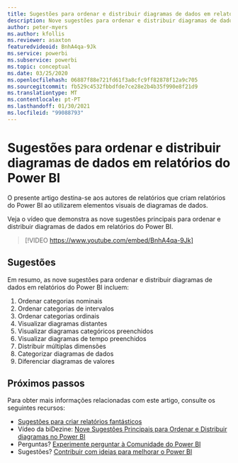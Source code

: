 ```yaml
---
title: Sugestões para ordenar e distribuir diagramas de dados em relatórios do Power BI
description: Nove sugestões para ordenar e distribuir diagramas de dados nos elementos visuais de relatórios do Power BI, no Power BI Desktop ou no serviço Power BI.
author: peter-myers
ms.author: kfollis
ms.reviewer: asaxton
featuredvideoid: BnhA4qa-9Jk
ms.service: powerbi
ms.subservice: powerbi
ms.topic: conceptual
ms.date: 03/25/2020
ms.openlocfilehash: 06887f88e721fd61f3a8cfc9ff82878f12a9c705
ms.sourcegitcommit: fb529c4532fbbdfde7ce28e2b4b35f990e8f21d9
ms.translationtype: MT
ms.contentlocale: pt-PT
ms.lasthandoff: 01/30/2021
ms.locfileid: "99088793"
---
```

# <a name="tips-to-sort-and-distribute-data-plots-in-power-bi-reports"></a>Sugestões para ordenar e distribuir diagramas de dados em relatórios do Power BI

O presente artigo destina-se aos autores de relatórios que criam relatórios do Power BI ao utilizarem elementos visuais de diagramas de dados.

Veja o vídeo que demonstra as nove sugestões principais para ordenar e distribuir diagramas de dados em relatórios do Power BI.

> [!VIDEO https://www.youtube.com/embed/BnhA4qa-9Jk]

## <a name="tips"></a>Sugestões

Em resumo, as nove sugestões para ordenar e distribuir diagramas de dados em relatórios do Power BI incluem:

1. Ordenar categorias nominais
1. Ordenar categorias de intervalos
1. Ordenar categorias ordinais
1. Visualizar diagramas distantes
1. Visualizar diagramas categóricos preenchidos
1. Visualizar diagramas de tempo preenchidos
1. Distribuir múltiplas dimensões
1. Categorizar diagramas de dados
1. Diferenciar diagramas de valores

## <a name="next-steps"></a>Próximos passos

Para obter mais informações relacionadas com este artigo, consulte os seguintes recursos:

- [Sugestões para criar relatórios fantásticos](../create-reports/desktop-tips-and-tricks-for-creating-reports.md)
- Vídeo da biDezine: [Nove Sugestões Principais para Ordenar e Distribuir diagramas no Power BI](https://www.youtube.com/watch?v=BnhA4qa-9Jk)
- Perguntas? [Experimente perguntar à Comunidade do Power BI](https://community.powerbi.com/)
- Sugestões? [Contribuir com ideias para melhorar o Power BI](https://ideas.powerbi.com/)

